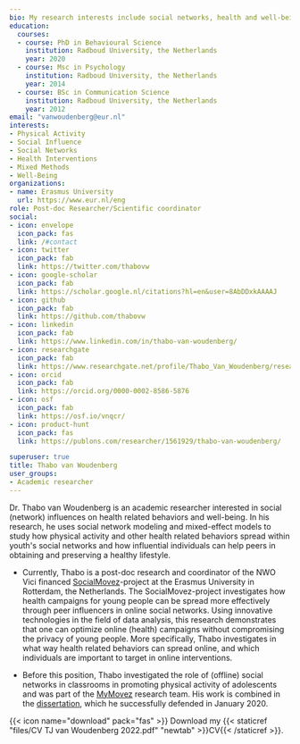 ```yaml
---
bio: My research interests include social networks, health and well-being.
education:
  courses:
  - course: PhD in Behavioural Science
    institution: Radboud University, the Netherlands
    year: 2020
  - course: Msc in Psychology
    institution: Radboud University, the Netherlands
    year: 2014
  - course: BSc in Communication Science
    institution: Radboud University, the Netherlands
    year: 2012
email: "vanwoudenberg@eur.nl"
interests:
- Physical Activity
- Social Influence
- Social Networks
- Health Interventions
- Mixed Methods
- Well-Being
organizations:
- name: Erasmus University
  url: https://www.eur.nl/eng
role: Post-doc Researcher/Scientific coordinator
social:
- icon: envelope
  icon_pack: fas
  link: /#contact
- icon: twitter
  icon_pack: fab
  link: https://twitter.com/thabovw
- icon: google-scholar
  icon_pack: fab
  link: https://scholar.google.nl/citations?hl=en&user=8AbDDxkAAAAJ
- icon: github
  icon_pack: fab
  link: https://github.com/thabovw
- icon: linkedin
  icon_pack: fab
  link: https://www.linkedin.com/in/thabo-van-woudenberg/
- icon: researchgate
  icon_pack: fab
  link: https://www.researchgate.net/profile/Thabo_Van_Woudenberg/research
- icon: orcid
  icon_pack: fab
  link: https://orcid.org/0000-0002-8586-5876
- icon: osf
  icon_pack: fab
  link: https://osf.io/vnqcr/
- icon: product-hunt
  icon_pack: fas
  link: https://publons.com/researcher/1561929/thabo-van-woudenberg/

superuser: true
title: Thabo van Woudenberg
user_groups:
- Academic researcher
---
```


Dr. Thabo van Woudenberg is an academic researcher interested in social (network) influences on health related behaviors and well-being. In his research, he uses social network modeling and mixed-effect models to study how physical activity and other health related behaviors spread within youth's social networks and how influential individuals can help peers in obtaining and preserving a healthy lifestyle.  

- Currently, Thabo is a post-doc research and coordinator of the NWO Vici financed [SocialMovez](https://www.eur.nl/en/essb/research/movez-lab/research-projects/socialmovez)-project at the Erasmus University in Rotterdam, the Netherlands. The SocialMovez-project investigates how health campaigns for young people can be spread more effectively through peer influencers in online social networks. Using innovative technologies in the field of data analysis, this research demonstrates that one can optimize online (health) campaigns without compromising the privacy of young people. More specifically, Thabo investigates in what way health related behaviors can spread online, and which individuals are important to target in online interventions.

- Before this position, Thabo investigated the role of (offline) social networks in classrooms in promoting physical activity of adolescents and was part of the [MyMovez](http://www.mymovez.eu) research team. His work is combined in the [dissertation](https://www.tvanwoudenberg.com/files/Dissertation_T_van_Woudenberg.pdf), which he successfully defended in January 2020.

{{< icon name="download" pack="fas" >}} Download my {{< staticref "files/CV TJ van Woudenberg 2022.pdf" "newtab" >}}CV{{< /staticref >}}.
